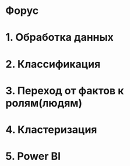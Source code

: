 # Форус

# 1. Обработка данных

# 2. Классификация

# 3. Переход от фактов к ролям(людям)

# 4. Кластеризация

# 5. Power BI
